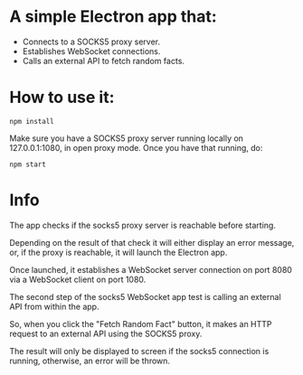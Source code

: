 # A simple Electron app that:

  - Connects to a SOCKS5 proxy server.
  - Establishes WebSocket connections.
  - Calls an external API to fetch random facts.

# How to use it:

    npm install

  Make sure you have a SOCKS5 proxy server running locally on 127.0.0.1:1080, in open proxy mode.
  Once you have that running, do:
    
    npm start

# Info #

  The app checks if the socks5 proxy server is reachable before starting. 
  
  Depending on the result of that check it will either display an error message, or, if the proxy is reachable, it will launch the Electron app.
  
  Once launched, it establishes a WebSocket server connection on port 8080 via a WebSocket client on port 1080.
  
  The second step of the socks5 WebSocket app test is calling an external API from within the app. 
  
  So, when you click the "Fetch Random Fact" button, it makes an HTTP request to an external API using the SOCKS5 proxy. 
  
  The result will only be displayed to screen if the socks5 connection is running, otherwise, an error will be thrown.
